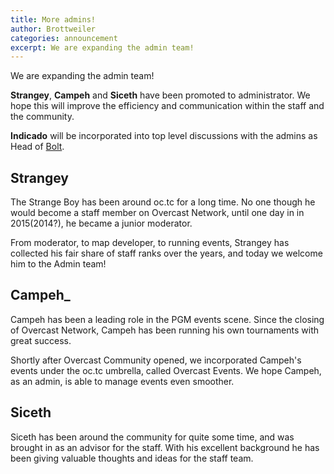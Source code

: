 ```yaml
---
title: More admins!
author: Brottweiler
categories: announcement
excerpt: We are expanding the admin team!
---
```


We are expanding the admin team!

**Strangey**, **Campeh** and **Siceth** have been promoted to administrator. We hope this will improve the efficiency and communication within the staff and the community.

**Indicado** will be incorporated into top level discussions with the admins as Head of [Bolt](https://bolt.rip).

## Strangey

The Strange Boy has been around oc.tc for a long time. No one though he would become a staff member on Overcast Network, until one day in in 2015(2014?), he became a junior moderator.

From moderator, to map developer, to running events, Strangey has collected his fair share of staff ranks over the years, and today we welcome him to the Admin team!

## Campeh_

Campeh has been a leading role in the PGM events scene. Since the closing of Overcast Network, Campeh has been running his own tournaments with great success.

Shortly after Overcast Community opened, we incorporated Campeh's events under the oc.tc umbrella, called Overcast Events. We hope Campeh, as an admin, is able to manage events even smoother.

## Siceth

Siceth has been around the community for quite some time, and was brought in as an advisor for the staff. With his excellent background he has been giving valuable thoughts and ideas for the staff team.
